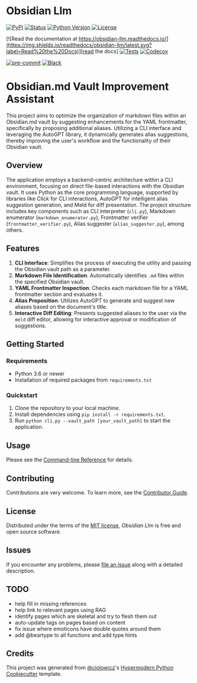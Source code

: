 # Obsidian Llm

[![PyPI](https://img.shields.io/pypi/v/obsidian-llm.svg)][pypi_]
[![Status](https://img.shields.io/pypi/status/obsidian-llm.svg)][status]
[![Python Version](https://img.shields.io/pypi/pyversions/obsidian-llm)][python version]
[![License](https://img.shields.io/pypi/l/obsidian-llm)][license]

[![Read the documentation at https://obsidian-llm.readthedocs.io/](https://img.shields.io/readthedocs/obsidian-llm/latest.svg?label=Read%20the%20Docs)][read the docs]
[![Tests](https://github.com/crypdick/obsidian-llm/workflows/Tests/badge.svg)][tests]
[![Codecov](https://codecov.io/gh/crypdick/obsidian-llm/branch/main/graph/badge.svg)][codecov]

[![pre-commit](https://img.shields.io/badge/pre--commit-enabled-brightgreen?logo=pre-commit&logoColor=white)][pre-commit]
[![Black](https://img.shields.io/badge/code%20style-black-000000.svg)][black]

[pypi_]: https://pypi.org/project/obsidian-llm/
[status]: https://pypi.org/project/obsidian-llm/
[python version]: https://pypi.org/project/obsidian-llm
[read the docs]: https://obsidian-llm.readthedocs.io/
[tests]: https://github.com/crypdick/obsidian-llm/actions?workflow=Tests
[codecov]: https://app.codecov.io/gh/crypdick/obsidian-llm
[pre-commit]: https://github.com/pre-commit/pre-commit
[black]: https://github.com/psf/black

# Obsidian.md Vault Improvement Assistant

This project aims to optimize the organization of markdown files within an Obsidian.md vault by suggesting enhancements for the YAML frontmatter, specifically by proposing additional aliases. Utilizing a CLI interface and leveraging the AutoGPT library, it dynamically generates alias suggestions, thereby improving the user's workflow and the functionality of their Obsidian vault.

## Overview

The application employs a backend-centric architecture within a CLI environment, focusing on direct file-based interactions with the Obsidian vault. It uses Python as the core programming language, supported by libraries like Click for CLI interactions, AutoGPT for intelligent alias suggestion generation, and Meld for diff presentation. The project structure includes key components such as CLI interpreter (`cli.py`), Markdown enumerator (`markdown_enumerator.py`), Frontmatter verifier (`frontmatter_verifier.py`), Alias suggester (`alias_suggester.py`), among others.

## Features

1. **CLI Interface**: Simplifies the process of executing the utility and passing the Obsidian vault path as a parameter.
2. **Markdown File Identification**: Automatically identifies `.md` files within the specified Obsidian vault.
3. **YAML Frontmatter Inspection**: Checks each markdown file for a YAML frontmatter section and evaluates it.
4. **Alias Proposition**: Utilizes AutoGPT to generate and suggest new aliases based on the document's title.
5. **Interactive Diff Editing**: Presents suggested aliases to the user via the `meld` diff editor, allowing for interactive approval or modification of suggestions.

## Getting Started

### Requirements

- Python 3.6 or newer
- Installation of required packages from `requirements.txt`

### Quickstart

1. Clone the repository to your local machine.
2. Install dependencies using `pip install -r requirements.txt`.
3. Run `python cli.py --vault_path [your_vault_path]` to start the application.

## Usage

Please see the [Command-line Reference] for details.

## Contributing

Contributions are very welcome.
To learn more, see the [Contributor Guide].

## License

Distributed under the terms of the [MIT license][license],
_Obsidian Llm_ is free and open source software.

## Issues

If you encounter any problems,
please [file an issue] along with a detailed description.

## TODO

* help fill in missing references
* help link to relevant pages using RAG
* identify pages which are skeletal and try to flesh them out
* auto-update tags on pages based on content
* fix issue where emoticons have double quotes around them
* add @beartype to all functions and add type hints


## Credits

This project was generated from [@cjolowicz]'s [Hypermodern Python Cookiecutter] template.

[@cjolowicz]: https://github.com/cjolowicz
[pypi]: https://pypi.org/
[hypermodern python cookiecutter]: https://github.com/cjolowicz/cookiecutter-hypermodern-python
[file an issue]: https://github.com/crypdick/obsidian-llm/issues
[pip]: https://pip.pypa.io/

<!-- github-only -->

[license]: https://github.com/crypdick/obsidian-llm/blob/main/LICENSE
[contributor guide]: https://github.com/crypdick/obsidian-llm/blob/main/CONTRIBUTING.md
[command-line reference]: https://obsidian-llm.readthedocs.io/en/latest/usage.html
